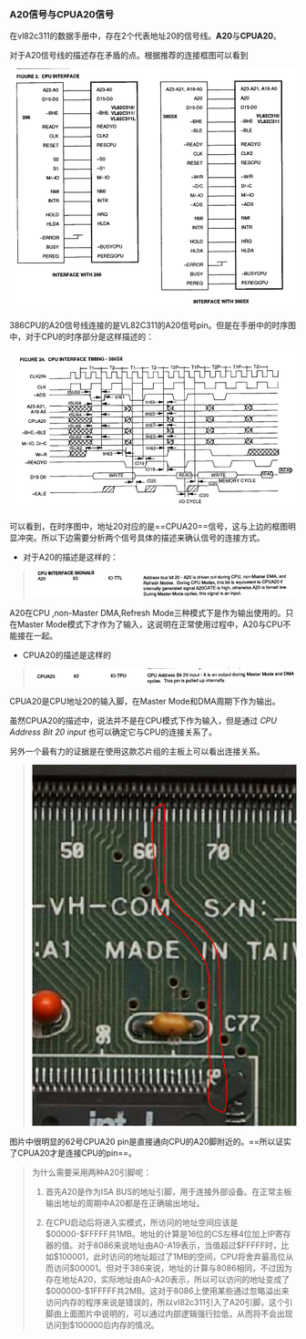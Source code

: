 

### A20信号与CPUA20信号

在vl82c311的数据手册中，存在2个代表地址20的信号线。**A20**与**CPUA20**。

对于A20信号线的描述存在矛盾的点。根据推荐的连接框图可以看到

![1](picture\1.PNG)

386CPU的A20信号线连接的是VL82C311的A20信号pin。但是在手册中的时序图中，对于CPU的时序部分是这样描述的：

![](picture/2.png)

可以看到，在时序图中，地址20对应的是==CPUA20==信号，这与上边的框图明显冲突。所以下边需要分析两个信号具体的描述来确认信号的连接方式。

+ 对于A20的描述是这样的：  

> ![](picture/3.png)

A20在CPU ,non-Master DMA,Refresh Mode三种模式下是作为输出使用的。只在Master Mode模式下才作为了输入，这说明在正常使用过程中，A20与CPU不能接在一起。

+ CPUA20的描述是这样的

> ![](picture/4.png)

CPUA20是CPU地址20的输入脚，在Master Mode和DMA周期下作为输出。



虽然CPUA20的描述中，说法并不是在CPU模式下作为输入，但是通过 *CPU Address Bit 20 input* 也可以确定它与CPU的连接关系了。

另外一个最有力的证据是在使用这款芯片组的主板上可以看出连接关系。

> ![](picture/5.png)

图片中很明显的62号CPUA20 pin是直接通向CPU的A20脚附近的。==所以证实了CPUA20才是连接CPU的pin==。

> 为什么需要采用两种A20引脚呢：
>
> 1. 首先A20是作为ISA BUS的地址引脚，用于连接外部设备。在正常主板输出地址的周期中A20都是在正确输出地址。
>
> 2. 在CPU启动后将进入实模式，所访问的地址空间应该是\$00000-\$FFFFF共1MB。地址的计算是16位的CS左移4位加上IP寄存器的值。对于8086来说地址由A0-A19表示，当值超过\$FFFFF时，比如\$100001，此时访问的地址超过了1MB的空间，CPU将舍弃最高位从而访问\$00001。但对于386来说，地址的计算与8086相同，不过因为存在地址A20，实际地址由A0-A20表示，所以可以访问的地址变成了\$000000-\$1FFFFF共2MB。这对于8086上使用某些通过忽略溢出来访问内存的程序来说是错误的，所以vl82c311引入了A20引脚，这个引脚由上面图片中说明的，可以通过内部逻辑强行拉低，从而将不会出现访问到\$100000后内存的情况。
>
>    

